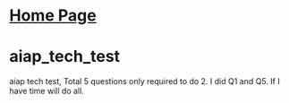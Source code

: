 # [Home Page](https://noelcodes.github.io/)

# aiap_tech_test
aiap tech test, Total 5 questions only required to do 2. 
I did Q1 and Q5. If I have time will do all.
